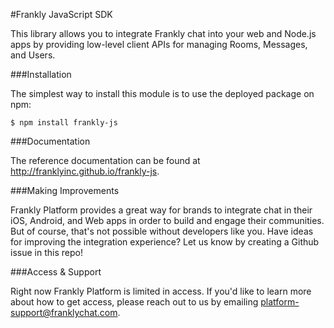 #Frankly JavaScript SDK

This library allows you to integrate Frankly chat into your web and Node.js apps by providing low-level client APIs for managing Rooms, Messages, and Users.


###Installation

The simplest way to install this module is to use the deployed package on npm:
```
$ npm install frankly-js
```


###Documentation

The reference documentation can be found at http://franklyinc.github.io/frankly-js.


###Making Improvements

Frankly Platform provides a great way for brands to integrate chat in their iOS, Android, and Web apps in order to build and engage their communities. But of course, that's not possible without developers like you. Have ideas for improving the integration experience? Let us know by creating a Github issue in this repo!


###Access & Support

Right now Frankly Platform is limited in access. If you'd like to learn more about how to get access, please reach out to us by emailing [platform-support@franklychat.com](mailto:platform-support@franklychat.com).


